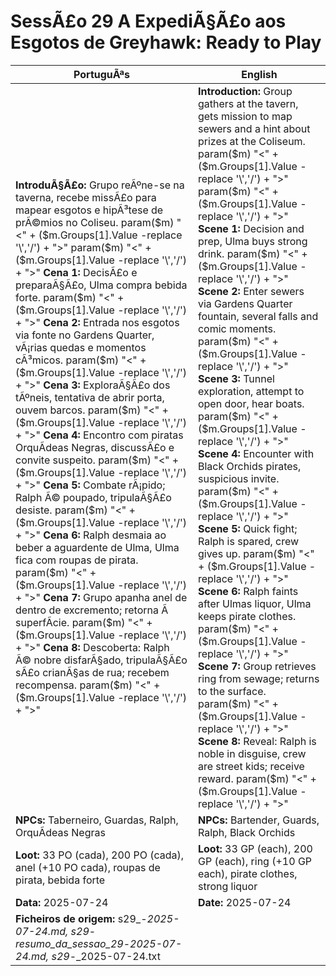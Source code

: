﻿# SessÃ£o 29  A ExpediÃ§Ã£o aos Esgotos de Greyhawk: Ready to Play

| PortuguÃªs | English |
|-----------|---------|
| **IntroduÃ§Ã£o:** Grupo reÃºne-se na taverna, recebe missÃ£o para mapear esgotos e hipÃ³tese de prÃ©mios no Coliseu. param($m) "<" + ($m.Groups[1].Value -replace '\\','/') + ">"  param($m) "<" + ($m.Groups[1].Value -replace '\\','/') + ">" **Cena 1:** DecisÃ£o e preparaÃ§Ã£o, Ulma compra bebida forte. param($m) "<" + ($m.Groups[1].Value -replace '\\','/') + ">" **Cena 2:** Entrada nos esgotos via fonte no Gardens Quarter, vÃ¡rias quedas e momentos cÃ³micos. param($m) "<" + ($m.Groups[1].Value -replace '\\','/') + ">" **Cena 3:** ExploraÃ§Ã£o dos tÃºneis, tentativa de abrir porta, ouvem barcos. param($m) "<" + ($m.Groups[1].Value -replace '\\','/') + ">" **Cena 4:** Encontro com piratas OrquÃ­deas Negras, discussÃ£o e convite suspeito. param($m) "<" + ($m.Groups[1].Value -replace '\\','/') + ">" **Cena 5:** Combate rÃ¡pido; Ralph Ã© poupado, tripulaÃ§Ã£o desiste. param($m) "<" + ($m.Groups[1].Value -replace '\\','/') + ">" **Cena 6:** Ralph desmaia ao beber a aguardente de Ulma, Ulma fica com roupas de pirata. param($m) "<" + ($m.Groups[1].Value -replace '\\','/') + ">" **Cena 7:** Grupo apanha anel de dentro de excremento; retorna Ã  superfÃ­cie. param($m) "<" + ($m.Groups[1].Value -replace '\\','/') + ">" **Cena 8:** Descoberta: Ralph Ã© nobre disfarÃ§ado, tripulaÃ§Ã£o sÃ£o crianÃ§as de rua; recebem recompensa. param($m) "<" + ($m.Groups[1].Value -replace '\\','/') + ">"  | **Introduction:** Group gathers at the tavern, gets mission to map sewers and a hint about prizes at the Coliseum. param($m) "<" + ($m.Groups[1].Value -replace '\\','/') + ">"  param($m) "<" + ($m.Groups[1].Value -replace '\\','/') + ">" **Scene 1:** Decision and prep, Ulma buys strong drink. param($m) "<" + ($m.Groups[1].Value -replace '\\','/') + ">" **Scene 2:** Enter sewers via Gardens Quarter fountain, several falls and comic moments. param($m) "<" + ($m.Groups[1].Value -replace '\\','/') + ">" **Scene 3:** Tunnel exploration, attempt to open door, hear boats. param($m) "<" + ($m.Groups[1].Value -replace '\\','/') + ">" **Scene 4:** Encounter with Black Orchids pirates, suspicious invite. param($m) "<" + ($m.Groups[1].Value -replace '\\','/') + ">" **Scene 5:** Quick fight; Ralph is spared, crew gives up. param($m) "<" + ($m.Groups[1].Value -replace '\\','/') + ">" **Scene 6:** Ralph faints after Ulmas liquor, Ulma keeps pirate clothes. param($m) "<" + ($m.Groups[1].Value -replace '\\','/') + ">" **Scene 7:** Group retrieves ring from sewage; returns to the surface. param($m) "<" + ($m.Groups[1].Value -replace '\\','/') + ">" **Scene 8:** Reveal: Ralph is noble in disguise, crew are street kids; receive reward. param($m) "<" + ($m.Groups[1].Value -replace '\\','/') + ">"  |
| **NPCs:** Taberneiro, Guardas, Ralph, OrquÃ­deas Negras | **NPCs:** Bartender, Guards, Ralph, Black Orchids |
| **Loot:** 33 PO (cada), 200 PO (cada), anel (+10 PO cada), roupas de pirata, bebida forte | **Loot:** 33 GP (each), 200 GP (each), ring (+10 GP each), pirate clothes, strong liquor |
| **Data:** 2025-07-24 | **Date:** 2025-07-24 |
| **Ficheiros de origem:** s29_-_2025-07-24.md, s29_-_resumo_da_sessao_29_-_2025-07-24.md, s29_-_2025-07-24.txt |

























